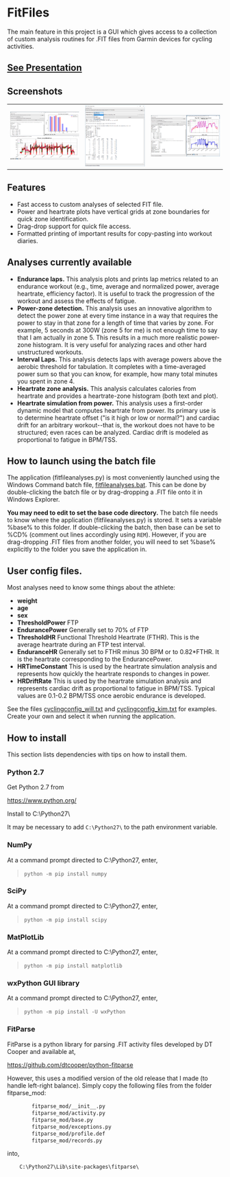 # FitFiles
The main feature in this project is a GUI which gives access to a collection of custom analysis routines for .FIT files from Garmin devices for cycling activities.

## [See Presentation](data/FitFiles.pdf)

## Screenshots

<table>
    <tr>
        <td>
            <img alt="zone_detect_no_hr_b.png" src="data/zone_detect_no_hr_b.png">
        </td>
        <td>
            <img alt=fitfileanalyses_gui_f.png" src="data/fitfileanalyses_gui_f.png">
        </td>
        <td>
            <img alt="kim_pwhr_a2_c.png" src="data/kim_pwhr_a2_c.png">
        </td>
    </tr>
</table>


##  Features
-   Fast access to custom analyses of selected FIT file.
-   Power and heartrate plots have vertical grids at zone boundaries for quick zone identification.
-   Drag-drop support for quick file access.
-   Formatted printing of important results for copy-pasting into workout diaries.


## Analyses currently available
-   **Endurance laps.** This analysis plots and prints lap metrics related to an endurance workout (e.g., time, average and normalized power, average heartrate, efficiency factor). It is useful to track the progression of the workout and assess the effects of fatigue.
-   **Power-zone detection.** This analysis uses an innovative algorithm to detect the power zone at every time instance in a way that requires the power to stay in that zone for a length of time that varies by zone. For example, 5 seconds at 300W (zone 5 for me) is not enough time to say that I am actually in zone 5. This results in a much more realistic power-zone histogram. It is very useful for analyzing races and other hard unstructured workouts.
-   **Interval Laps.** This analysis detects laps with average powers above the aerobic threshold for tabulation. It completes with a time-averaged power sum so that you can know, for example, how many total minutes you spent in zone 4.
-   **Heartrate zone analysis.** This analysis calculates calories from heartrate and provides a heartrate-zone histogram (both text and plot).
-   **Heartrate simulation from power.** This analysis uses a first-order dynamic model that computes heartrate from power. Its primary use is to determine heartrate offset ("is it high or low or normal?") and cardiac drift for an arbitrary workout--that is, the workout does not have to be structured; even races can be analyzed. Cardiac drift is modeled as proportional to fatigue in BPM/TSS.

##  How to launch using the batch file

The application (fitfileanalyses.py) is most conveniently launched using the Windows Command batch file, [fitfileanalyses.bat](fitfileanalyses.bat). This can be done by double-clicking the batch file or by drag-dropping a .FIT file onto it in Windows Explorer.

**You may need to edit to set the base code directory.** The batch file needs to know where the application (fitfileanalyses.py) is stored. It sets a variable %base% to this folder. If double-clicking the batch, then base can be set to %CD% (comment out lines accordingly using `REM`). However, if you are drag-dropping .FIT files from another folder, you will need to set %base% explicitly to the folder you save the application in.

##  User config files.
Most analyses need to know some things about the athlete:
- **weight**
- **age**
- **sex**
- **ThresholdPower** FTP
- **EndurancePower** Generally set to 70% of FTP
- **ThresholdHR** Functional Threshold Heartrate (FTHR). This is the average heartrate during an FTP test interval.
- **EnduranceHR** Generally set to FTHR minus 30 BPM or to 0.82*FTHR. It is the heartrate corresponding to the EndurancePower.
- **HRTimeConstant** This is used by the heartrate simulation analysis and represents how quickly the heartrate responds to changes in power.
- **HRDriftRate** This is used by the heartrate simulation analysis and represents cardiac drift as proportional to fatigue in BPM/TSS. Typical values are 0.1-0.2 BPM/TSS once aerobic endurance is developed.

See the files [cyclingconfig_will.txt](cyclingconfig_will.txt) and [cyclingconfig_kim.txt](cyclingconfig_kim.txt) for examples. Create your own and select it when running the application.

##  How to install
This section lists dependencies with tips on how to install them.

###   Python 2.7
Get Python 2.7 from

https://www.python.org/

Install to C:\Python27\

It may be necessary to add `C:\Python27\` to the path environment variable.

###   NumPy
At a command prompt directed to C:\Python27\, enter,
> `python -m pip install numpy`

###   SciPy
At a command prompt directed to C:\Python27\, enter,
> `python -m pip install scipy`

###   MatPlotLib
At a command prompt directed to C:\Python27\, enter,
>   `python -m pip install matplotlib`

###   wxPython GUI library
At a command prompt directed to C:\Python27\, enter,
>   `python -m pip install -U wxPython`

###   FitParse
 FitParse is a python library for parsing .FIT activity files
 developed by DT Cooper and available at,

 https://github.com/dtcooper/python-fitparse

 However, this uses a modified version of the old release that
 I made (to handle left-right balance). Simply copy the following files
 from the folder fitparse_mod:

            fitparse_mod/__init__.py
            fitparse_mod/activity.py
            fitparse_mod/base.py
            fitparse_mod/exceptions.py
            fitparse_mod/profile.def
            fitparse_mod/records.py

 into,

        C:\Python27\Lib\site-packages\fitparse\

